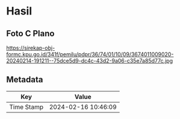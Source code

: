 # Hasil

## Foto C Plano

https://sirekap-obj-formc.kpu.go.id/341f/pemilu/pdpr/36/74/01/10/09/3674011009020-20240214-191211--75dce5d9-dc4c-43d2-9a06-c35e7a85d77c.jpg


## Metadata

| Key        | Value               |
| ---------- | ------------------- |
| Time Stamp | 2024-02-16 10:46:09 |



